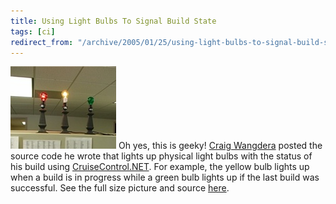 ```yaml
---
title: Using Light Bulbs To Signal Build State
tags: [ci]
redirect_from: "/archive/2005/01/25/using-light-bulbs-to-signal-build-state.aspx/"
---
```


![Build Lights](/images/buildlights.jpg) Oh yes, this is geeky! [Craig
Wangdera](http://pluralsight.com/wiki/default.aspx/Craig.BuildLightsCode)
posted the source code he wrote that lights up physical light bulbs with
the status of his build using
[CruiseControl.NET](http://confluence.public.thoughtworks.org/). For
example, the yellow bulb lights up when a build is in progress while a
green bulb lights up if the last build was successful. See the full size
picture and source
[here](http://pluralsight.com/wiki/default.aspx/Craig.BuildLightsCode).

